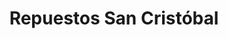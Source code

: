 ---
title: "Repuestos San Cristóbal"
url: /jinotega/repuestos-san-cristobal/
shop: reparación de automóviles
---